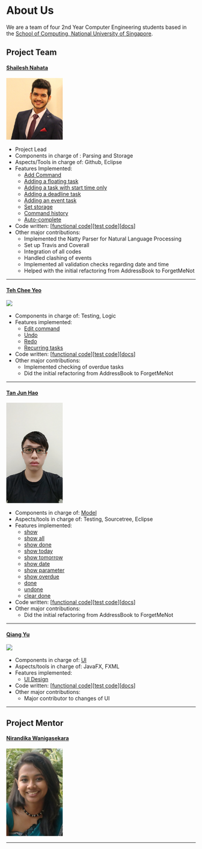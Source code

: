 <!-- @@author A0147619W -->
# About Us

We are a team of four 2nd Year Computer Engineering students based in the [School of Computing, National University of Singapore](http://www.comp.nus.edu.sg).

## Project Team

#### [Shailesh Nahata](https://github.com/nahata-shailesh) <br>
<img src="images/Shailesh.JPG" width="150"><br>

* Project Lead
* Components in charge of : Parsing and Storage <br>
* Aspects/Tools in charge of: Github, Eclipse
* Features Implemented:
   * [Add Command](https://github.com/CS2103AUG2016-T11-C2/main/blob/master/docs/UserGuide.md#adding-a-task-add)
   * [Adding a floating task](https://github.com/CS2103AUG2016-T11-C2/main/blob/master/docs/UserGuide.md#adding-a-floating-task)
   * [Adding a task with start time only](https://github.com/CS2103AUG2016-T11-C2/main/blob/master/docs/UserGuide.md#adding-a-task-with-a-start-time-only)
   * [Adding a deadline task](https://github.com/CS2103AUG2016-T11-C2/main/blob/master/docs/UserGuide.md#adding-a-deadline-task)
   * [Adding an event task](https://github.com/CS2103AUG2016-T11-C2/main/blob/master/docs/UserGuide.md#adding-an-event-task)
   * [Set storage](https://github.com/CS2103AUG2016-T11-C2/main/blob/master/docs/UserGuide.md#set-storage-setstorage)
   * [Command history](https://github.com/CS2103AUG2016-T11-C2/main/blob/master/docs/UserGuide.md#command-history-up-and-down-arrow-keys)
   * [Auto-complete](https://github.com/CS2103AUG2016-T11-C2/main/blob/master/docs/UserGuide.md#autocomplete-feature-tab-button-or-space-bar)
* Code written: [[functional code](A0147619W.md)][[test code](A0147619W.md)][[docs](A0147619W.md)]
* Other major contributions:
  * Implemented the Natty Parser for Natural Language Processing
  * Set up Travis and Coverall
  * Integration of all codes
  * Handled clashing of events
  * Implemented all validation checks regarding date and time
  * Helped with the initial refactoring from AddressBook to ForgetMeNot

  

-----

#### [Teh Chee Yeo](https://github.com/cheo1994) <br>
<img src="images/Chee Yeo.png" width="150"><br>

* Components in charge of: Testing, Logic <br> 
* Features implemented:
  * [Edit command](https://github.com/CS2103AUG2016-T11-C2/main/blob/master/docs/UserGuide.md#editing-a-task-edit)
  * [Undo](https://github.com/CS2103AUG2016-T11-C2/main/blob/master/docs/UserGuide.md#undo-a-task-undo)
  * [Redo](https://github.com/CS2103AUG2016-T11-C2/main/blob/master/docs/UserGuide.md#redo-a-task-redo)
  * [Recurring tasks](https://github.com/CS2103AUG2016-T11-C2/main/blob/master/docs/UserGuide.md#adding-a-recurring-task)
* Code written: [[functional code](A0139671X.md)][[test code](A0139671X.md)][[docs](A0139671X.md)]
* Other major contributions:
  * Implemented checking of overdue tasks
  * Did the initial refactoring from AddressBook to ForgetMeNot


-----

#### [Tan Jun Hao](https://github.com/e0003083)  <br>
<img src="images/Jun Hao.jpg" width="150"><br>

* Components in charge of: [Model](https://github.com/CS2103AUG2016-T11-C2/main/tree/master/src/main/java/seedu/forgetmenot/model)
* Aspects/tools in charge of: Testing, Sourcetree, Eclipse
* Features implemented:
   * [show](https://github.com/CS2103AUG2016-T11-C2/main/blob/master/docs/UserGuide.md#showing-full-list-show)
   * [show all](https://github.com/CS2103AUG2016-T11-C2/main/blob/master/docs/UserGuide.md#showing-all-task-show-all)
   * [show done](https://github.com/CS2103AUG2016-T11-C2/main/blob/master/docs/UserGuide.md#show-all-the-done-tasks-show-done)
   * [show today](https://github.com/CS2103AUG2016-T11-C2/main/blob/master/docs/UserGuide.md#showing-list-for-today-show-today)
   * [show tomorrow](https://github.com/CS2103AUG2016-T11-C2/main/blob/master/docs/UserGuide.md#showing-list-for-tomorrow-show-tomorrow)
   * [show date](https://github.com/CS2103AUG2016-T11-C2/main/blob/master/docs/UserGuide.md#showing-list-for-specific-date-show-date)
   * [show parameter](https://github.com/CS2103AUG2016-T11-C2/main/blob/master/docs/UserGuide.md#showing-list-for-special-parameters-show-parameter)
   * [show overdue](https://github.com/CS2103AUG2016-T11-C2/main/blob/master/docs/UserGuide.md#showing-a-list-for-overdue-tasks-show-overdue) 
   * [done](https://github.com/CS2103AUG2016-T11-C2/main/blob/master/docs/UserGuide.md#mark-as-done-done)
   * [undone](https://github.com/CS2103AUG2016-T11-C2/main/blob/master/docs/UserGuide.md#mark-as-undone-undone)
   * [clear done](https://github.com/CS2103AUG2016-T11-C2/main/blob/master/docs/UserGuide.md#clearing-only-the-done-tasks-clear-done)
* Code written: [[functional code]()][[test code](d)][[docs]()]
* Other major contributions:
  * Did the initial refactoring from AddressBook to ForgetMeNot
  

-----

#### [Qiang Yu](https://github.com/Hastyrush) <br>
<img src="images/Qiang Yu.png" width="150"><br>

* Components in charge of: [UI](https://github.com/CS2103AUG2016-T11-C2/main/tree/master/src/main/java/seedu/forgetmenot/ui)
* Aspects/tools in charge of: JavaFX, FXML
* Features implemented:
   * [UI Design](https://github.com/CS2103AUG2016-T11-C2/main/blob/master/docs/images/ForgetMeNotUI.png)
* Code written: [[functional code]()][[test code]()][[docs]()]
* Other major contributions:
  * Major contributor to changes of UI


-----

## Project Mentor
 
#### [Nirandika Wanigasekara](https://github.com/nirandiw) <br>
<img src="images/ProjectMentor.png" width="150">

-----
